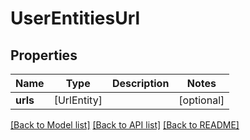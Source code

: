 # UserEntitiesUrl

## Properties
Name | Type | Description | Notes
------------ | ------------- | ------------- | -------------
**urls** | [UrlEntity] |  | [optional] 

[[Back to Model list]](../README.md#documentation-for-models) [[Back to API list]](../README.md#documentation-for-api-endpoints) [[Back to README]](../README.md)


